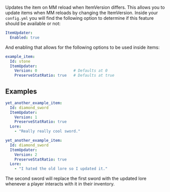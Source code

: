 Updates the item on MM reload when ItemVersion differs.
This allows you to update items when MM reloads by changing the ItemVersion. Inside your `config.yml` you will find the following option to determine if this feature should be available or not:
```yml
ItemUpdater:
  Enabled: true
```

And enabling that allows for the following options to be used inside items:
```yaml
example_item:
  Id: stone
  ItemUpdater:
    Version: 0                # Defaults at 0
    PreserveStatRatio: true   # Defaults at true
```

## Examples
```yml
yet_another_example_item:
  Id: diamond_sword
  ItemUpdater:
    Version: 1
    PreserveStatRatio: true
  Lore:
    - "Really really cool sword."
```

```yml
yet_another_example_item:
  Id: diamond_sword
  ItemUpdater:
    Version: 2
    PreserveStatRatio: true
  Lore:
    - "I hated the old lore so I updated it."
```

The second sword will replace the first sword with the updated lore whenever a player interacts with it in their inventory.